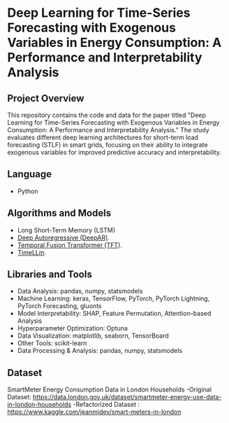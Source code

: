 # Deep Learning for Time-Series Forecasting with Exogenous Variables in Energy Consumption: A Performance and Interpretability Analysis

## Project Overview
This repository contains the code and data for the paper titled "Deep Learning for Time-Series Forecasting with Exogenous Variables in Energy Consumption: A Performance and Interpretability Analysis." The study evaluates different deep learning architectures for short-term load forecasting (STLF) in smart grids, focusing on their ability to integrate exogenous variables for improved predictive accuracy and interpretability.

## Language
- Python

## Algorithms and Models
- Long Short-Term Memory (LSTM)
- [Deep Autoregressive (DeepAR)](https://arxiv.org/abs/1704.04110).
- [Temporal Fusion Transformer (TFT)](https://arxiv.org/abs/1912.09363).
- [TimeLLm](https://arxiv.org/abs/2310.01728).

## Libraries and Tools
- Data Analysis: pandas, numpy, statsmodels
- Machine Learning: keras, TensorFlow, PyTorch, PyTorch Lightning, PyTorch Forecasting, gluonts
- Model Interpretability: SHAP, Feature Permutation, Attention-based Analysis
- Hyperparameter Optimization: Optuna
- Data Visualization: matplotlib, seaborn, TensorBoard
- Other Tools: scikit-learn
- Data Processing & Analysis: pandas, numpy, statsmodels
  
## Dataset
SmartMeter Energy Consumption Data in London Households
-Original Dataset: https://data.london.gov.uk/dataset/smartmeter-energy-use-data-in-london-households
-Refactorized Dataset : https://www.kaggle.com/jeanmidev/smart-meters-in-london


